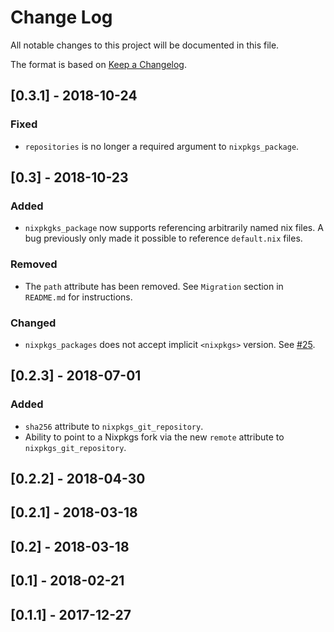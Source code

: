 # Change Log

All notable changes to this project will be documented in this file.

The format is based on [Keep a Changelog](https://keepachangelog.com/).

## [0.3.1] - 2018-10-24

### Fixed

* `repositories` is no longer a required argument to `nixpkgs_package`.

## [0.3] - 2018-10-23

### Added

* `nixpkgks_package` now supports referencing arbitrarily named nix
  files. A bug previously only made it possible to reference
  `default.nix` files.

### Removed

* The `path` attribute has been removed. See `Migration` section
  in `README.md` for instructions.

### Changed

* `nixpkgs_packages` does not accept implicit `<nixpkgs>` version. See
   [#25](https://github.com/tweag/rules_nixpkgs/pull/25).

## [0.2.3] - 2018-07-01

### Added

* `sha256` attribute to `nixpkgs_git_repository`.
* Ability to point to a Nixpkgs fork via the new `remote` attribute to
  `nixpkgs_git_repository`.

## [0.2.2] - 2018-04-30

## [0.2.1] - 2018-03-18

## [0.2] - 2018-03-18

## [0.1] - 2018-02-21

## [0.1.1] - 2017-12-27
